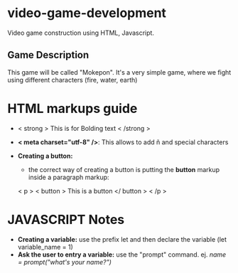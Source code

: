 # video-game-development
Video game construction using HTML, Javascript. 

## Game Description
This game will be called "Mokepon". It's a very simple game, where we fight using different characters (fire, water, earth)

# HTML markups guide
* < strong > This is for Bolding text < /strong >
* **< meta charset="utf-8" />**: This allows to add ñ and special characters
* **Creating a button:**
    * the correct way of creating a button is putting the **button** markup inside a paragraph markup: 

    < p > < button > This is a button </ button > < /p >

# JAVASCRIPT Notes 
* **Creating a variable:** use the prefix let and then declare the variable (let variable_name = 1)
* **Ask the user to entry a variable:** use the "prompt" command. ej. *name = prompt("what's your name?")*

